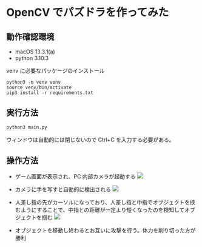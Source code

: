 # OpenCV でパズドラを作ってみた

## 動作確認環境

- macOS 13.3.1(a)
- python 3.10.3

venv に必要なパッケージのインストール

```
python3 -m venv venv
source venv/bin/activate
pip3 install -r requirements.txt
```

## 実行方法

```bash
python3 main.py
```

ウィンドウは自動的には閉じないので Ctrl+C を入力する必要がある。

## 操作方法

- ゲーム画面が表示され、PC 内部カメラが起動する
  <image src="images/image1.png">

- カメラに手を写すと自動的に検出される
  <image src="images/image2.png">

- 人差し指の先がカーソルになっており、人差し指と中指でオブジェクトを挟むようにすることで、中指との距離が一定より短くなったのを検知してオブジェクトを掴む
  <image src="images/image3.png">

- オブジェクトを移動し終わるとお互いに攻撃を行う。体力を削り切った方が勝利

